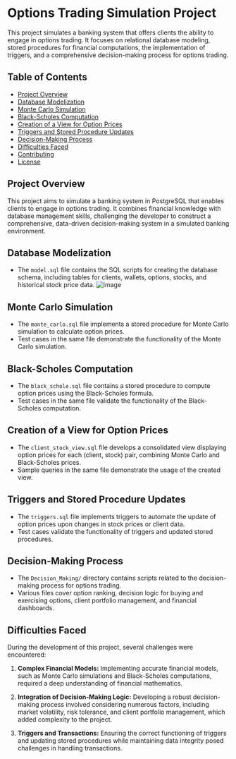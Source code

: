 # Options Trading Simulation Project

This project simulates a banking system that offers clients the ability to engage in options trading. It focuses on relational database modeling, stored procedures for financial computations, the implementation of triggers, and a comprehensive decision-making process for options trading.

## Table of Contents

- [Project Overview](#project-overview)
- [Database Modelization](#database-modelization)
- [Monte Carlo Simulation](#monte-carlo-simulation)
- [Black-Scholes Computation](#black-scholes-computation)
- [Creation of a View for Option Prices](#creation-of-a-view-for-option-prices)
- [Triggers and Stored Procedure Updates](#triggers-and-stored-procedure-updates)
- [Decision-Making Process](#decision-making-process)
- [Difficulties Faced](#difficulties-faced)
- [Contributing](#contributing)
- [License](#license)

## Project Overview

This project aims to simulate a banking system in PostgreSQL that enables clients to engage in options trading. It combines financial knowledge with database management skills, challenging the developer to construct a comprehensive, data-driven decision-making system in a simulated banking environment.

## Database Modelization

- The `model.sql` file contains the SQL scripts for creating the database schema, including tables for clients, wallets, options, stocks, and historical stock price data.
![image](https://github.com/maiajouenne/Grandjean_Jouenne/assets/125506491/1c2feae3-3cd9-49a5-9348-b14ec148999e)

## Monte Carlo Simulation

- The `monte_carlo.sql` file implements a stored procedure for Monte Carlo simulation to calculate option prices.
- Test cases in the same file demonstrate the functionality of the Monte Carlo simulation.

## Black-Scholes Computation

- The `black_schole.sql` file contains a stored procedure to compute option prices using the Black-Scholes formula.
- Test cases in the same file validate the functionality of the Black-Scholes computation.

## Creation of a View for Option Prices

- The `client_stock_view.sql` file develops a consolidated view displaying option prices for each (client, stock) pair, combining Monte Carlo and Black-Scholes prices.
- Sample queries in the same file demonstrate the usage of the created view.

## Triggers and Stored Procedure Updates

- The `triggers.sql` file implements triggers to automate the update of option prices upon changes in stock prices or client data.
- Test cases validate the functionality of triggers and updated stored procedures.

## Decision-Making Process

- The `Decision_Making/` directory contains scripts related to the decision-making process for options trading.
- Various files cover option ranking, decision logic for buying and exercising options, client portfolio management, and financial dashboards.

## Difficulties Faced

During the development of this project, several challenges were encountered:

1. **Complex Financial Models:** Implementing accurate financial models, such as Monte Carlo simulations and Black-Scholes computations, required a deep understanding of financial mathematics.

2. **Integration of Decision-Making Logic:** Developing a robust decision-making process involved considering numerous factors, including market volatility, risk tolerance, and client portfolio management, which added complexity to the project.

3. **Triggers and Transactions:** Ensuring the correct functioning of triggers and updating stored procedures while maintaining data integrity posed challenges in handling transactions.

